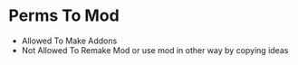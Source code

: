 # Perms To Mod

* Allowed To Make Addons
* Not Allowed To Remake Mod or use mod in other way by copying ideas
